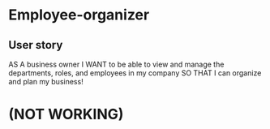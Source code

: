 # Employee-organizer
## User story
AS A business owner
I WANT to be able to view and manage the departments, roles, and employees in my company
SO THAT I can organize and plan my business!


# (NOT WORKING)
